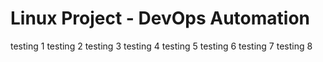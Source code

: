 # Linux Project - DevOps Automation
testing 1
testing 2
testing 3
testing 4
testing 5
testing 6
testing 7
testing 8
